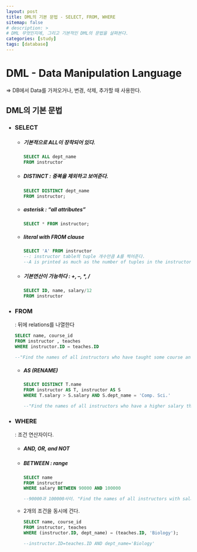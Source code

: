 ```yaml
---
layout: post
title: DML의 기본 문법 - SELECT, FROM, WHERE
sitemap: false
# description: > 
# DML 무엇인지에, 그리고 기본적인 DML의 문법을 살펴본다. 
categories: [study]
tags: [database]
---
```


# DML - Data Manipulation Language

=> DB에서 Data를 가져오거나, 변경, 삭제, 추가할 때 사용한다. 

## DML의 기본 문법 

- ### SELECT

  - ##### 기본적으로 ALL이 장착되어 있다.

    ~~~sql
    SELECT ALL dept_name
    FROM instructor
    ~~~

    

  - ##### DISTINCT : 중복을 제외하고 보여준다. 

    ~~~sql
    SELECT DISTINCT dept_name
    FROM instructor;
    ~~~

    

  - ##### asterisk : “all attributes”

    ~~~sql
    SELECT * FROM instructor;
    ~~~

    

  - ##### literal with FROM clause

    ~~~sql
    SELECT 'A' FROM instructor
    --: instructor table의 tuple 개수만큼 A를 찍어준다. 
    --A is printed as much as the number of tuples in the instructor table.
    ~~~

    

  - ##### 기본연산이 가능하다 : +,  –, *,  /

    ~~~sql
    SELECT ID, name, salary/12
    FROM instructor
    ~~~

- ### FROM

  : 뒤에 relations를 나열한다 

  ~~~sql
  SELECT name, course_id
  FROM instructor , teaches
  WHERE instructor.ID = teaches.ID
  
  --"Find the names of all instructors who have taught some course and the course_id"
  ~~~

  - ##### AS (RENAME)

    ~~~sql
    SELECT DISTINCT T.name
    FROM instructor AS T, instructor AS S
    WHERE T.salary > S.salary AND S.dept_name = 'Comp. Sci.'
    
    --"Find the names of all instructors who have a higher salary than some instructor in ‘Comp. Sci.’"
    ~~~

- ### WHERE

  : 조건 연산자이다. 

  - ##### AND, OR, and NOT

  - ##### BETWEEN : range 

    ~~~sql
    SELECT name
    FROM instructor
    WHERE salary BETWEEN 90000 AND 100000
    
    --90000과 100000사이. "Find the names of all instructors with salary between $90,000 and $100,000"
    ~~~

  - 2개의 조건을 동시에 건다. 

    ~~~sql
    SELECT name, course_id
    FROM instructor, teaches
    WHERE (instructor.ID, dept_name) = (teaches.ID, 'Biology');
    
    --instructor.ID=teaches.ID AND dept_name='Biology'
    ~~~


